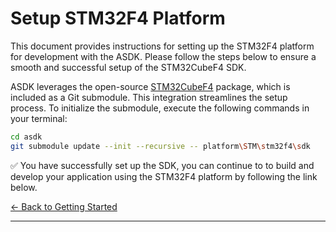 # Setup STM32F4 Platform

This document provides instructions for setting up the STM32F4 platform for development with the ASDK. Please follow the steps below to ensure a smooth and successful setup of the STM32CubeF4 SDK.

ASDK leverages the open-source [STM32CubeF4](https://github.com/STMicroelectronics/STM32CubeF4) package, which is included as a Git submodule. This integration streamlines the setup process. To initialize the submodule, execute the following commands in your terminal:

```sh
cd asdk
git submodule update --init --recursive -- platform\STM\stm32f4\sdk
```

✅ You have successfully set up the SDK, you can continue to to build and develop your application using the STM32F4 platform by following the link below.

[← Back to Getting Started](../../../README.md/#4-platform-setup)

---
